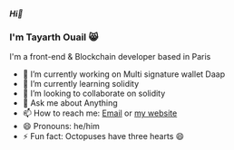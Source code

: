 ##### Hi👋
### I'm Tayarth Ouail 😸

I'm a front-end & Blockchain developer based in Paris

- 🔭 I’m currently working on Multi signature wallet Daap
- 🌱 I’m currently learning solidity
- 👯 I’m looking to collaborate on solidity
- 💬 Ask me about Anything
- 📫 How to reach me: [Email](tayarthouail@gmail.com) or  [my website](https://www.tayarthouail.com/)
- 😄 Pronouns: he/him
- ⚡ Fun fact: Octopuses have three hearts 😄


